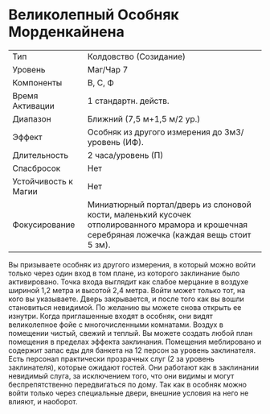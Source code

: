 # Великолепный Особняк Морденкайнена

| | |
|---|---|
|Тип|Колдовство (Созидание)|
|Уровень| Маг/Чар 7|
|Компоненты| В, С, Ф|
|Время Активации| 1 стандартн. действ.|
|Диапазон| Ближний (7,5 м+1,5 м/2 ур.)|
|Эффект| Особняк из другого измерения до 3м3/уровень (ИФ).|
|Длительность| 2 часа/уровень (П)|
|Спасбросок| Нет|
|Устойчивость к Магии| Нет|
|Фокусирование| Миниатюрный портал/дверь из слоновой кости, маленький кусочек отполированного мрамора и крошечная серебряная ложечка (каждая вещь стоит 5 зм).|

Вы призываете особняк из другого измерения, в который можно войти только через один вход в том плане, из которого заклинание было активировано. Точка входа выглядит как слабое мерцание в воздухе шириной 1,2 метра и высотой 2,4 метра. Войти может только тот, на кого вы указываете. Дверь закрывается, и после того как вы вошли становиться невидимой. По желанию вы можете снова открыть ее изнутри. Когда приглашенные входят в особняк, они видят великолепное фойе с многочисленными комнатами. Воздух в помещении чистый, свежий и теплый. Вы можете создать любой план помещения в пределах эффекта заклинания. Помещения меблировано и содержит запас еды для банкета на 12 персон за уровень заклинателя. Есть персонал практически прозрачных слуг (2 за уровень заклинателя), которые ожидают гостей. Они работают как в заклинании невидимый слуга, за исключением того, что они видимы и могут беспрепятственно передвигаться по дому. Так как в особняк можно войти только через специальные двери, внешние условия на него не влияют, и наоборот.

